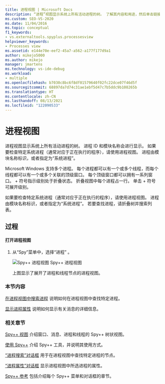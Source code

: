 ```yaml
---
title: 进程视图 | Microsoft Docs
description: “进程”视图显示系统上所有活动进程的树。 了解其内容和用途，然后单击链接以获取其他信息。
ms.custom: SEO-VS-2020
ms.date: 11/04/2016
ms.topic: conceptual
f1_keywords:
- vs.externaltools.spyplus.processesview
helpviewer_keywords:
- Processes view
ms.assetid: e144e70e-eef2-45a7-a562-a177f177d9a1
author: mikejo5000
ms.author: mikejo
manager: jmartens
ms.technology: vs-ide-debug
ms.workload:
- multiple
ms.openlocfilehash: b7030c8bc6f8df01579640f02fc22dce07f46d5f
ms.sourcegitcommit: 68897da7d74c31ae1ebf5d47c7b5ddc9b108265b
ms.translationtype: HT
ms.contentlocale: zh-CN
ms.lasthandoff: 08/13/2021
ms.locfileid: "122090533"
---
```

# <a name="processes-view"></a>进程视图
进程视图显示系统上所有活动进程的树。 进程 ID 和模块名称会进行显示。 如果要检查特定系统进程（通常对应于正在执行的程序），请使用进程视图。 进程由模块名称标识，或者指定为“系统进程”。

 Microsoft Windows 支持多个进程。 每个进程都可以有一个或多个线程，而每个线程都可以有一个或多个关联的顶级窗口。 每个顶级窗口都可以拥有一系列窗口。 \+ 符号指示级别处于折叠状态。 折叠视图中每个进程占一行。 单击 + 符号可展开级别。

 如果要检查特定系统进程（通常对应于正在执行的程序），请使用进程视图。 进程由模块名称标识，或者指定为“系统进程”。 若要查找进程，请折叠树并搜索列表。

## <a name="procedures"></a>过程

#### <a name="to-open-the-processes-view"></a>打开进程视图

1. 从“Spy”菜单中，选择“进程” 。

   ![Spy++ 进程视图](../debugger/media/spy--_processes.png "Spy++_Processes") Spy++ 进程视图

   上图显示了展开了进程和线程节点的进程视图。

### <a name="in-this-section"></a>本节内容
 [在进程视图中搜索进程](../debugger/how-to-search-for-a-process-in-processes-view.md) 说明如何在进程视图中查找特定进程。

 [显示进程属性](../debugger/how-to-display-process-properties.md) 说明如何显示有关消息的详细信息。

### <a name="related-sections"></a>相关章节
 [Spy++ 视图](../debugger/spy-increment-views.md) 介绍窗口、消息、进程和线程的 Spy++ 树状视图。

 [使用 Spy++](../debugger/using-spy-increment.md) 介绍 Spy++ 工具，并说明其使用方式。

 [“进程搜索”对话框](../debugger/process-search-dialog-box.md) 用于在进程视图中查找特定进程的节点。

 [“进程属性”对话框](../debugger/process-properties-dialog-box.md) 显示进程视图中所选进程的属性。

 [Spy++ 参考](../debugger/spy-increment-reference.md) 包括介绍每个 Spy++ 菜单和对话框的章节。
